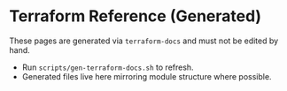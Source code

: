 # Terraform Reference (Generated)

These pages are generated via `terraform-docs` and must not be edited by hand.

- Run `scripts/gen-terraform-docs.sh` to refresh.
- Generated files live here mirroring module structure where possible.

